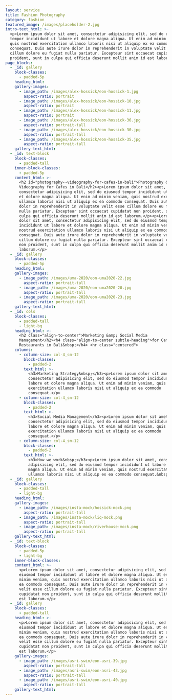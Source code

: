 ```yaml
---
layout: service
title: Fashion Photography
category: fashion
featured_image: /images/placeholder-2.jpg
intro-text_html: >-
  <p>Lorem ipsum dolor sit amet, consectetur adipisicing elit, sed do eiusmod
  tempor incididunt ut labore et dolore magna aliqua. Ut enim ad minim veniam,
  quis nostrud exercitation ullamco laboris nisi ut aliquip ex ea commodo
  consequat. Duis aute irure dolor in reprehenderit in voluptate velit esse
  cillum dolore eu fugiat nulla pariatur. Excepteur sint occaecat cupidatat non
  proident, sunt in culpa qui officia deserunt mollit anim id est laborum.</p>
page_blocks:
  - _id: gallery
    block-classes:
      - padded-5p
    heading_html:
    gallery-images:
      - image_path: /images/alex-hossick/eon-hossick-1.jpg
        aspect-ratio: portrait
      - image_path: /images/alex-hossick/eon-hossick-10.jpg
        aspect-ratio: portrait
      - image_path: /images/alex-hossick/eon-hossick-11.jpg
        aspect-ratio: portrait
      - image_path: /images/alex-hossick/eon-hossick-36.jpg
        aspect-ratio: portrait-tall
      - image_path: /images/alex-hossick/eon-hossick-30.jpg
        aspect-ratio: portrait-tall
      - image_path: /images/alex-hossick/eon-hossick-35.jpg
        aspect-ratio: portrait-tall
    gallery-text_html:
  - _id: text-block
    block-classes:
      - padded-tall
    inner-block-classes:
      - padded-5p
    content_html: >-
      <h2 id="photography--videography-for-cafes-in-bali">Photography &amp;
      Videography for Cafes in Bali</h2><p>Lorem ipsum dolor sit amet,
      consectetur adipisicing elit, sed do eiusmod tempor incididunt ut labore
      et dolore magna aliqua. Ut enim ad minim veniam, quis nostrud exercitation
      ullamco laboris nisi ut aliquip ex ea commodo consequat. Duis aute irure
      dolor in reprehenderit in voluptate velit esse cillum dolore eu fugiat
      nulla pariatur. Excepteur sint occaecat cupidatat non proident, sunt in
      culpa qui officia deserunt mollit anim id est laborum.</p><p>Lorem ipsum
      dolor sit amet, consectetur adipisicing elit, sed do eiusmod tempor
      incididunt ut labore et dolore magna aliqua. Ut enim ad minim veniam, quis
      nostrud exercitation ullamco laboris nisi ut aliquip ex ea commodo
      consequat. Duis aute irure dolor in reprehenderit in voluptate velit esse
      cillum dolore eu fugiat nulla pariatur. Excepteur sint occaecat cupidatat
      non proident, sunt in culpa qui officia deserunt mollit anim id est
      laborum.</p>
  - _id: gallery
    block-classes:
      - padded-5p
    heading_html:
    gallery-images:
      - image_path: /images/uma-2020/eon-uma2020-22.jpg
        aspect-ratio: portrait-tall
      - image_path: /images/uma-2020/eon-uma2020-20.jpg
        aspect-ratio: portrait-tall
      - image_path: /images/uma-2020/eon-uma2020-23.jpg
        aspect-ratio: portrait-tall
    gallery-text_html:
  - _id: cols
    block-classes:
      - padded-tall
      - light-bg
    heading_html: >-
      <h2 class="align-to-center">Marketing &amp; Social Media
      Management</h2><h4 class="align-to-center subtle-heading">for Cafes &amp;
      Restaurants in Bali&nbsp;</h4> <hr class="centered">
    columns:
      - column-size: col-4_sm-12
        block-classes:
          - padded-2
        text_html: >-
          <h3>Marketing Strategy&nbsp;</h3><p>Lorem ipsum dolor sit amet,
          consectetur adipisicing elit, sed do eiusmod tempor incididunt ut
          labore et dolore magna aliqua. Ut enim ad minim veniam, quis nostrud
          exercitation ullamco laboris nisi ut aliquip ex ea commodo
          consequat.</p>
      - column-size: col-4_sm-12
        block-classes:
          - padded-2
        text_html: >-
          <h3>Social Media Management</h3><p>Lorem ipsum dolor sit amet,
          consectetur adipisicing elit, sed do eiusmod tempor incididunt ut
          labore et dolore magna aliqua. Ut enim ad minim veniam, quis nostrud
          exercitation ullamco laboris nisi ut aliquip ex ea commodo
          consequat.</p>
      - column-size: col-4_sm-12
        block-classes:
          - padded-2
        text_html: >-
          <h3>How we work&nbsp;</h3><p>Lorem ipsum dolor sit amet, consectetur
          adipisicing elit, sed do eiusmod tempor incididunt ut labore et dolore
          magna aliqua. Ut enim ad minim veniam, quis nostrud exercitation
          ullamco laboris nisi ut aliquip ex ea commodo consequat.&nbsp;</p>
  - _id: gallery
    block-classes:
      - padded-tall
      - light-bg
    heading_html:
    gallery-images:
      - image_path: /images/insta-mock/hossick-mock.png
        aspect-ratio: portrait-tall
      - image_path: /images/insta-mock/liq-mock.png
        aspect-ratio: portrait-tall
      - image_path: /images/insta-mock/riverhouse-mock.png
        aspect-ratio: portrait-tall
    gallery-text_html:
  - _id: text-block
    block-classes:
      - padded-5p
      - light-bg
    inner-block-classes:
    content_html: >-
      <p>Lorem ipsum dolor sit amet, consectetur adipisicing elit, sed do
      eiusmod tempor incididunt ut labore et dolore magna aliqua. Ut enim ad
      minim veniam, quis nostrud exercitation ullamco laboris nisi ut aliquip ex
      ea commodo consequat. Duis aute irure dolor in reprehenderit in voluptate
      velit esse cillum dolore eu fugiat nulla pariatur. Excepteur sint occaecat
      cupidatat non proident, sunt in culpa qui officia deserunt mollit anim id
      est laborum.</p>
  - _id: gallery
    block-classes:
      - padded-tall
    heading_html: >-
      <p>Lorem ipsum dolor sit amet, consectetur adipisicing elit, sed do
      eiusmod tempor incididunt ut labore et dolore magna aliqua. Ut enim ad
      minim veniam, quis nostrud exercitation ullamco laboris nisi ut aliquip ex
      ea commodo consequat. Duis aute irure dolor in reprehenderit in voluptate
      velit esse cillum dolore eu fugiat nulla pariatur. Excepteur sint occaecat
      cupidatat non proident, sunt in culpa qui officia deserunt mollit anim id
      est laborum.</p>
    gallery-images:
      - image_path: /images/asri-swim/eon-asri-39.jpg
        aspect-ratio: portrait-tall
      - image_path: /images/asri-swim/eon-asri-43.jpg
        aspect-ratio: portrait-tall
      - image_path: /images/asri-swim/eon-asri-40.jpg
        aspect-ratio: portrait-tall
    gallery-text_html:
---
```


